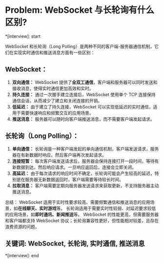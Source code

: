 # Problem: WebSocket 与长轮询有什么区别?

*[interview]: start

WebSocket 和长轮询（Long Polling）是两种不同的客户端-服务器通信机制，它们在实现实时通信和推送消息方面有一些区别：

## WebSocket：
1. **双向通信：** WebSocket 提供了**全双工通信**，客户端和服务器可以同时发送和接收消息，使得实时通信更加高效和实时。
2. **持久连接：** 通过一次握手建立连接后，WebSocket 使用单个 TCP 连接保持通信会话，从而减少了建立和关闭连接的开销。
3. **低延迟：** 由于建立了持久连接，WebSocket 可以实现低延迟的实时通信，适用于需要快速响应和频繁交互的应用场景。
4. **推送消息：** 服务器可以随时向客户端推送消息，而不需要客户端发起请求。

## 长轮询（Long Polling）：
1. **单向通信：** 长轮询是一种客户端发起的单向通信机制，客户端发送请求，服务器在有新数据时响应，然后客户端再次发起请求。
2. **连接短暂：** 每次客户端发送请求后，服务器会保持连接打开一段时间，等待有新数据到达，然后响应请求。一旦响应返回后，连接会立即关闭。
3. **高延迟：** 由于每次请求的响应时间不确定，长轮询可能会产生较高的延迟，特别是在服务器无新数据返回时，客户端需要等待较长时间。
4. **拉取消息：** 客户端需要定期向服务器发送请求来获取更新，不支持服务器主动推送消息。

总结：
WebSocket 适用于实时性要求较高、需要频繁通信和推送消息的应用场景，如**在线聊天、实时游戏**等。
长轮询适用于需要实时性较弱、对延迟要求较低的应用场景，如**即时通讯、新闻推送**等。
WebSocket 的性能更高，但需要服务器和客户端都支持 WebSocket 协议；长轮询兼容性更好，但性能相对较差，且存在浪费资源的问题。

## 关键词: WebSocket, 长轮询, 实时通信, 推送消息
*[interview]: end
